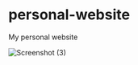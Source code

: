 # personal-website
My personal website

![Screenshot (3)](https://user-images.githubusercontent.com/47575608/110170992-db7bbb00-7daf-11eb-94f0-e55faf227459.png)
